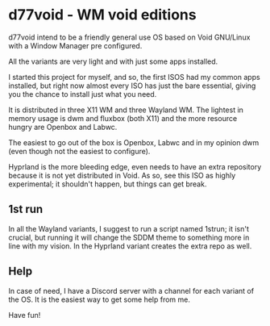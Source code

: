 # d77void - WM void editions

d77void intend to be a friendly general use OS based on 
Void GNU/Linux with a Window Manager pre configured.

All the variants are very light and with just some apps 
installed.

I started this project for myself, and so, the first ISOS 
had my common apps installed, but right now almost every 
ISO has just the bare essential, giving you the chance to 
install just what you need.

It is distributed in three X11 WM and three Wayland WM. 
The lightest in memory usage is dwm and fluxbox (both X11) 
and the more resource hungry are Openbox and Labwc.

The easiest to go out of the box is Openbox, Labwc and in my 
opinion dwm (even though not the easiest to configure).

Hyprland is the more bleeding edge, even needs to have an extra 
repository because it is not yet distributed in Void. As so, 
see this ISO as highly experimental; it shouldn't happen, but 
things can get break.

## 1st run

In all the Wayland variants, I suggest to run a script named 
1strun; it isn't crucial, but running it will change the SDDM 
theme to something more in line with my vision. In the Hyprland 
variant creates the extra repo as well.

## Help

In case of need, I have a Discord server with a channel for each 
variant of the OS. It is the easiest way to get some help from 
me.


Have fun!
